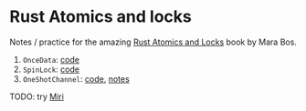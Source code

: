 # Rust Atomics and locks

Notes / practice for the amazing [Rust Atomics and Locks](https://marabos.nl/atomics/)
book by Mara Bos.

1. `OnceData`: [code](./src/once_data.rs)
2. `SpinLock`: [code](./src/spinlock.rs)
3. `OneShotChannel`: [code](./src/channel1.rs), [notes](./docs/channels.md)

TODO: try [Miri](https://github.com/rust-lang/miri)
